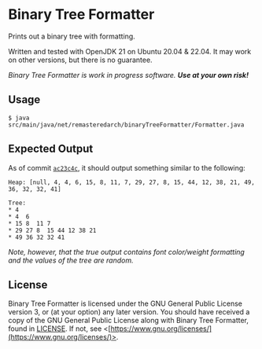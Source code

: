 # Binary Tree Formatter

Prints out a binary tree with formatting.

Written and tested with OpenJDK 21 on Ubuntu 20.04 & 22.04. It may work on other versions, but there is no guarantee.

*Binary Tree Formatter is work in progress software. **Use at your own risk!***

## Usage

```
$ java src/main/java/net/remasteredarch/binaryTreeFormatter/Formatter.java
```

## Expected Output
As of commit [`ac23c4c`](https://github.com/RemasteredArch/binaryTreeFormatter/commit/ac23c4c2b9ab8387504bdb963350d6d0b8c1d108), it should output something similar to the following:
```
Heap: [null, 4, 4, 6, 15, 8, 11, 7, 29, 27, 8, 15, 44, 12, 38, 21, 49, 36, 32, 32, 41]

Tree:
* 4
* 4  6
* 15 8  11 7
* 29 27 8  15 44 12 38 21
* 49 36 32 32 41
```
*Note, however, that the true output contains font color/weight formatting and the values of the tree are random.*

## License

Binary Tree Formatter is licensed under the GNU General Public License version 3, or (at your option) any later version. You should have received a copy of the GNU General Public License along with Binary Tree Formatter, found in [LICENSE](./LICENSE). If not, see <[https://www.gnu.org/licenses/](https://www.gnu.org/licenses/)>.
